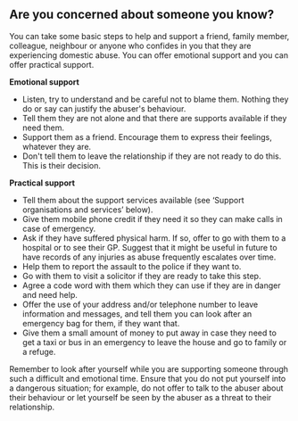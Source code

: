 ##  Are you concerned about someone you know?

You can take some basic steps to help and support a friend, family member,
colleague, neighbour or anyone who confides in you that they are experiencing
domestic abuse. You can offer emotional support and you can offer practical
support.

**Emotional support**

  * Listen, try to understand and be careful not to blame them. Nothing they do or say can justify the abuser's behaviour. 
  * Tell them they are not alone and that there are supports available if they need them. 
  * Support them as a friend. Encourage them to express their feelings, whatever they are. 
  * Don't tell them to leave the relationship if they are not ready to do this. This is their decision. 

**Practical support**

  * Tell them about the support services available (see ‘Support organisations and services’ below). 
  * Give them mobile phone credit if they need it so they can make calls in case of emergency. 
  * Ask if they have suffered physical harm. If so, offer to go with them to a hospital or to see their GP. Suggest that it might be useful in future to have records of any injuries as abuse frequently escalates over time. 
  * Help them to report the assault to the police if they want to. 
  * Go with them to visit a solicitor if they are ready to take this step. 
  * Agree a code word with them which they can use if they are in danger and need help. 
  * Offer the use of your address and/or telephone number to leave information and messages, and tell them you can look after an emergency bag for them, if they want that. 
  * Give them a small amount of money to put away in case they need to get a taxi or bus in an emergency to leave the house and go to family or a refuge. 

Remember to look after yourself while you are supporting someone through such
a difficult and emotional time. Ensure that you do not put yourself into a
dangerous situation; for example, do not offer to talk to the abuser about
their behaviour or let yourself be seen by the abuser as a threat to their
relationship.
